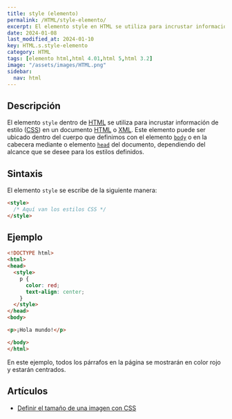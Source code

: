 ```yaml
---
title: style (elemento)
permalink: /HTML/style-elemento/
excerpt: El elemento style en HTML se utiliza para incrustar información de estilo en un documento HTML o XML. Puede ubicarse en el cuerpo o en la cabecera del documento. Ejemplo: definir estilos CSS para párrafos.
date: 2024-01-08
last_modified_at: 2024-01-10
key: HTML.s.style-elemento
category: HTML
tags: [elemento html,html 4.01,html 5,html 3.2]
image: "/assets/images/HTML.png"
sidebar:
  nav: html
---
```


## Descripción


El elemento `style` dentro de [HTML](https://www.manualweb.net/html/) se utiliza para incrustar información de estilo ([CSS](https://www.manualweb.net/css/)) en un documento [HTML](https://www.manualweb.net/html/) o [XML](https://www.manualweb.net/xml/). Este elemento puede ser ubicado dentro del cuerpo que definimos con el elemento [`body`](https://www.w3api.com/HTML/body/) o en la cabecera mediante o elemento [`head`](https://www.w3api.com/HTML/head/) del documento, dependiendo del alcance que se desee para los estilos definidos.


## Sintaxis


El elemento `style` se escribe de la siguiente manera:


```html
<style>
  /* Aquí van los estilos CSS */
</style>
```


## Ejemplo


```html
<!DOCTYPE html>
<html>
<head>
  <style>
    p {
      color: red;
      text-align: center;
    }
  </style>
</head>
<body>

<p>¡Hola mundo!</p>

</body>
</html>

```


En este ejemplo, todos los párrafos en la página se mostrarán en color rojo y estarán centrados.


## Artículos

- [Definir el tamaño de una imagen con CSS](https://lineadecodigo.com/css/definir-el-tamano-de-una-imagen-con-css/)
